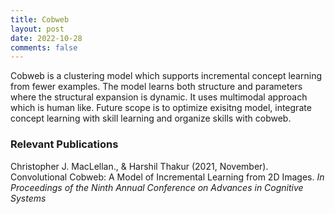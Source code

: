 ```yaml
---
title: Cobweb
layout: post
date: 2022-10-28
comments: false
---
```


Cobweb is a clustering model which supports incremental concept learning from fewer examples. The model learns both structure and parameters where the structural expansion is dynamic. It uses multimodal approach which is human like. Future scope is to optimize exisitng model, integrate concept learning with skill learning and organize skills with cobweb.

### Relevant Publications
Christopher J. MacLellan., & Harshil Thakur (2021, November). Convolutional Cobweb: A Model of Incremental Learning from 2D Images. _In Proceedings of the Ninth Annual Conference on Advances in Cognitive Systems_

